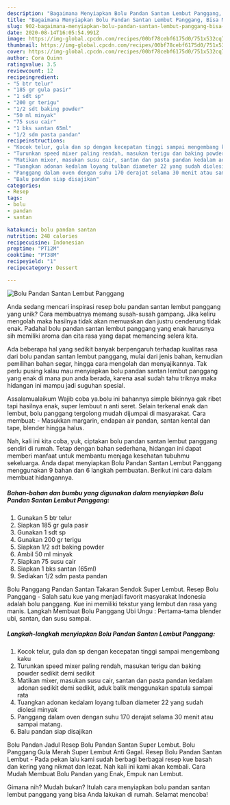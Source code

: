 ```yaml
---
description: "Bagaimana Menyiapkan Bolu Pandan Santan Lembut Panggang, Bisa Manjain Lidah"
title: "Bagaimana Menyiapkan Bolu Pandan Santan Lembut Panggang, Bisa Manjain Lidah"
slug: 902-bagaimana-menyiapkan-bolu-pandan-santan-lembut-panggang-bisa-manjain-lidah
date: 2020-08-14T16:05:54.991Z
image: https://img-global.cpcdn.com/recipes/00bf78cebf6175d0/751x532cq70/bolu-pandan-santan-lembut-panggang-foto-resep-utama.jpg
thumbnail: https://img-global.cpcdn.com/recipes/00bf78cebf6175d0/751x532cq70/bolu-pandan-santan-lembut-panggang-foto-resep-utama.jpg
cover: https://img-global.cpcdn.com/recipes/00bf78cebf6175d0/751x532cq70/bolu-pandan-santan-lembut-panggang-foto-resep-utama.jpg
author: Cora Quinn
ratingvalue: 3.5
reviewcount: 12
recipeingredient:
- "5 btr telur"
- "185 gr gula pasir"
- "1 sdt sp"
- "200 gr terigu"
- "1/2 sdt baking powder"
- "50 ml minyak"
- "75 susu cair"
- "1 bks santan 65ml"
- "1/2 sdm pasta pandan"
recipeinstructions:
- "Kocok telur, gula dan sp dengan kecepatan tinggi sampai mengembang kaku"
- "Turunkan speed mixer paling rendah, masukan terigu dan baking powder sedikit demi sedikit"
- "Matikan mixer, masukan susu cair, santan dan pasta pandan kedalam adonan sedikit demi sedikit, aduk balik menggunakan spatula sampai rata"
- "Tuangkan adonan kedalam loyang tulban diameter 22 yang sudah diolesi minyak"
- "Panggang dalam oven dengan suhu 170 derajat selama 30 menit atau sampai matang."
- "Balu pandan siap disajikan"
categories:
- Resep
tags:
- bolu
- pandan
- santan

katakunci: bolu pandan santan 
nutrition: 248 calories
recipecuisine: Indonesian
preptime: "PT12M"
cooktime: "PT38M"
recipeyield: "1"
recipecategory: Dessert

---
```



![Bolu Pandan Santan Lembut Panggang](https://img-global.cpcdn.com/recipes/00bf78cebf6175d0/751x532cq70/bolu-pandan-santan-lembut-panggang-foto-resep-utama.jpg)

Anda sedang mencari inspirasi resep bolu pandan santan lembut panggang yang unik? Cara membuatnya memang susah-susah gampang. Jika keliru mengolah maka hasilnya tidak akan memuaskan dan justru cenderung tidak enak. Padahal bolu pandan santan lembut panggang yang enak harusnya sih memiliki aroma dan cita rasa yang dapat memancing selera kita.

Ada beberapa hal yang sedikit banyak berpengaruh terhadap kualitas rasa dari bolu pandan santan lembut panggang, mulai dari jenis bahan, kemudian pemilihan bahan segar, hingga cara mengolah dan menyajikannya. Tak perlu pusing kalau mau menyiapkan bolu pandan santan lembut panggang yang enak di mana pun anda berada, karena asal sudah tahu triknya maka hidangan ini mampu jadi suguhan spesial.

Assalamualaikum Wajib coba ya.bolu ini bahannya simple bikinnya gak ribet tapi hasilnya enak, super lembuut n anti seret. Selain terkenal enak dan lembut, bolu panggang tergolong mudah dijumpai di masyarakat. Cara membuat: - Masukkan margarin, endapan air pandan, santan kental dan tape, blender hingga halus.


Nah, kali ini kita coba, yuk, ciptakan bolu pandan santan lembut panggang sendiri di rumah. Tetap dengan bahan sederhana, hidangan ini dapat memberi manfaat untuk membantu menjaga kesehatan tubuhmu sekeluarga. Anda dapat menyiapkan Bolu Pandan Santan Lembut Panggang menggunakan 9 bahan dan 6 langkah pembuatan. Berikut ini cara dalam membuat hidangannya.

<!--inarticleads1-->

##### Bahan-bahan dan bumbu yang digunakan dalam menyiapkan Bolu Pandan Santan Lembut Panggang:

1. Gunakan 5 btr telur
1. Siapkan 185 gr gula pasir
1. Gunakan 1 sdt sp
1. Gunakan 200 gr terigu
1. Siapkan 1/2 sdt baking powder
1. Ambil 50 ml minyak
1. Siapkan 75 susu cair
1. Siapkan 1 bks santan (65ml)
1. Sediakan 1/2 sdm pasta pandan


Bolu Panggang Pandan Santan Takaran Sendok Super Lembut. Resep Bolu Panggang - Salah satu kue yang menjadi favorit masyarakat Indonesia adalah bolu panggang. Kue ini memiliki tekstur yang lembut dan rasa yang manis. Langkah Membuat Bolu Panggang Ubi Ungu : Pertama-tama blender ubi, santan, dan susu sampai. 

<!--inarticleads2-->

##### Langkah-langkah menyiapkan Bolu Pandan Santan Lembut Panggang:

1. Kocok telur, gula dan sp dengan kecepatan tinggi sampai mengembang kaku
1. Turunkan speed mixer paling rendah, masukan terigu dan baking powder sedikit demi sedikit
1. Matikan mixer, masukan susu cair, santan dan pasta pandan kedalam adonan sedikit demi sedikit, aduk balik menggunakan spatula sampai rata
1. Tuangkan adonan kedalam loyang tulban diameter 22 yang sudah diolesi minyak
1. Panggang dalam oven dengan suhu 170 derajat selama 30 menit atau sampai matang.
1. Balu pandan siap disajikan


Bolu Pandan Jadul Resep Bolu Pandan Santan Super Lembut. Bolu Panggang Gula Merah Super Lembut Anti Gagal. Resep Bolu Pandan Santan Lembut - Pada pekan lalu kami sudah berbagi berbagai resep kue basah dan kering yang nikmat dan lezat. Nah kali ini kami akan kembali. Cara Mudah Membuat Bolu Pandan yang Enak, Empuk nan Lembut. 

Gimana nih? Mudah bukan? Itulah cara menyiapkan bolu pandan santan lembut panggang yang bisa Anda lakukan di rumah. Selamat mencoba!
